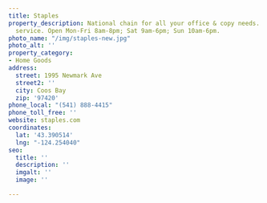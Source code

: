 ```yaml
---
title: Staples
property_description: National chain for all your office & copy needs. UPS shipping
  service. Open Mon-Fri 8am-8pm; Sat 9am-6pm; Sun 10am-6pm.
photo_name: "/img/staples-new.jpg"
photo_alt: ''
property_category:
- Home Goods
address:
  street: 1995 Newmark Ave
  street2: ''
  city: Coos Bay
  zip: '97420'
phone_local: "(541) 888-4415"
phone_toll_free: ''
website: staples.com
coordinates:
  lat: '43.390514'
  lng: "-124.254040"
seo:
  title: ''
  description: ''
  imgalt: ''
  image: ''

---
```


